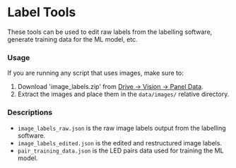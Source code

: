 # Label Tools

These tools can be used to edit raw labels from the labelling software, generate training data for the ML model, etc.

### Usage

If you are running any script that uses images, make sure to:

1. Download 'image_labels.zip' from [Drive -> Vision -> Panel Data](https://drive.google.com/drive/folders/1QuVk7sfQDHslICtvuUCVxLKNGm4uqmlQ).
2. Extract the images and place them in the `data/images/` relative directory.


### Descriptions

* `image_labels_raw.json` is the raw image labels output from the labelling software.
* `image_labels_edited.json` is the edited and restructured image labels.
* `pair_training_data.json` is the LED pairs data used for training the ML model.

